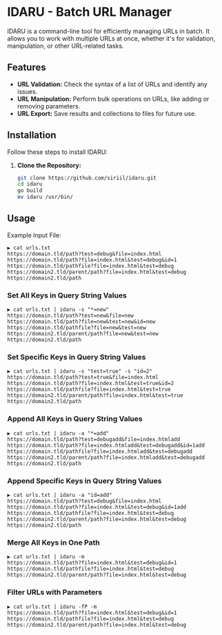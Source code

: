 # IDARU - Batch URL Manager

IDARU is a command-line tool for efficiently managing URLs in batch. It allows you to work with multiple URLs at once, whether it's for validation, manipulation, or other URL-related tasks.

## Features

- **URL Validation:** Check the syntax of a list of URLs and identify any issues.
- **URL Manipulation:** Perform bulk operations on URLs, like adding or removing parameters.
- **URL Export:** Save results and collections to files for future use.

## Installation

Follow these steps to install IDARU:

1. **Clone the Repository:**
   ```sh
   git clone https://github.com/siriil/idaru.git
   cd idaru
   go build
   mv idaru /usr/bin/

## Usage

Example Input File:
```
▶ cat urls.txt 
https://domain.tld/path?test=debug&file=index.html
https://domain.tld/path?file=index.html&test=debug&id=1
https://domain.tld/pathfile?file=index.html&test=debug
https://domain2.tld/parent/path?file=index.html&test=debug
https://domain2.tld/path
```

### Set All Keys in Query String Values

```
▶ cat urls.txt | idaru -s "*=new"
https://domain.tld/path?test=new&file=new
https://domain.tld/path?file=new&test=new&id=new
https://domain.tld/pathfile?file=new&test=new
https://domain2.tld/parent/path?file=new&test=new
https://domain2.tld/path
```

### Set Specific Keys in Query String Values

```
▶ cat urls.txt | idaru -s "test=true" -s "id=2"
https://domain.tld/path?test=true&file=index.html
https://domain.tld/path?file=index.html&test=true&id=2
https://domain.tld/pathfile?file=index.html&test=true
https://domain2.tld/parent/path?file=index.html&test=true
https://domain2.tld/path
```

### Append All Keys in Query String Values

```
▶ cat urls.txt | idaru -a "*=add"
https://domain.tld/path?test=debugadd&file=index.htmladd
https://domain.tld/path?file=index.htmladd&test=debugadd&id=1add
https://domain.tld/pathfile?file=index.htmladd&test=debugadd
https://domain2.tld/parent/path?file=index.htmladd&test=debugadd
https://domain2.tld/path
```

### Append Specific Keys in Query String Values

```
▶ cat urls.txt | idaru -a "id=add"
https://domain.tld/path?test=debug&file=index.html
https://domain.tld/path?file=index.html&test=debug&id=1add
https://domain.tld/pathfile?file=index.html&test=debug
https://domain2.tld/parent/path?file=index.html&test=debug
https://domain2.tld/path
```

### Merge All Keys in One Path

```
▶ cat urls.txt | idaru -m
https://domain.tld/path?file=index.html&test=debug&id=1
https://domain.tld/pathfile?file=index.html&test=debug
https://domain2.tld/parent/path?file=index.html&test=debug
```

### Filter URLs with Parameters 

```
▶ cat urls.txt | idaru -fP -m
https://domain.tld/path?file=index.html&test=debug&id=1
https://domain.tld/pathfile?file=index.html&test=debug
https://domain2.tld/parent/path?file=index.html&test=debug
```


